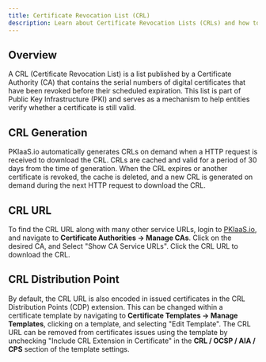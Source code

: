 ```yaml
---
title: Certificate Revocation List (CRL)
description: Learn about Certificate Revocation Lists (CRLs) and how to access them from PKIaaS.io.
---
```

## Overview
A CRL (Certificate Revocation List) is a list published by a Certificate Authority (CA) that contains the serial numbers of digital certificates that have been revoked before their scheduled expiration. This list is part of Public Key Infrastructure (PKI) and serves as a mechanism to help entities verify whether a certificate is still valid.

## CRL Generation
PKIaaS.io automatically generates CRLs on demand when a HTTP request is received to download the CRL. CRLs are cached and valid for a period of 30 days from the time of generation. When the CRL expires or another certificate is revoked, the cache is deleted, and a new CRL is generated on demand during the next HTTP request to download the CRL.

## CRL URL
To find the CRL URL along with many other service URLs, login to [PKIaaS.io](https://www.pkiaas.io/auth/login), and navigate to **Certificate Authorities -> Manage CAs**. Click on the desired CA, and Select "Show CA Service URLs". Click the CRL URL to download the CRL.

## CRL Distribution Point
By default, the CRL URL is also encoded in issued certificates in the CRL Distribution Points (CDP) extension. This can be changed within a certificate template by navigating to **Certificate Templates -> Manage Templates**, clicking on a template, and selecting "Edit Template". The CRL URL can be removed from certificates issues using the template by unchecking "Include CRL Extension in Certificate" in the **CRL / OCSP / AIA / CPS** section of the template settings.
